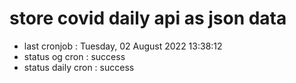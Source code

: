 # store covid daily api as json data

- last cronjob : Tuesday, 02 August 2022 13:38:12
- status og cron : success
- status daily cron : success
      
      